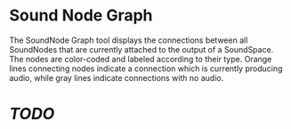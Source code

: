 # Sound Node Graph
The SoundNode Graph tool displays the connections between all SoundNodes that are currently attached to the output of a SoundSpace. The nodes are color-coded and labeled according to their type. Orange lines connecting nodes indicate a connection which is currently producing audio, while gray lines indicate connections with no audio. 

# *TODO*

 